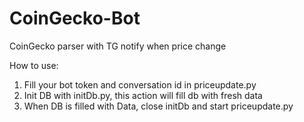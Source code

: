# CoinGecko-Bot
CoinGecko parser with TG notify when price change

How to use:
1. Fill your bot token and conversation id in priceupdate.py
2. Init DB with initDb.py, this action will fill db with fresh data
3. When DB is filled with Data, close initDb and start priceupdate.py
